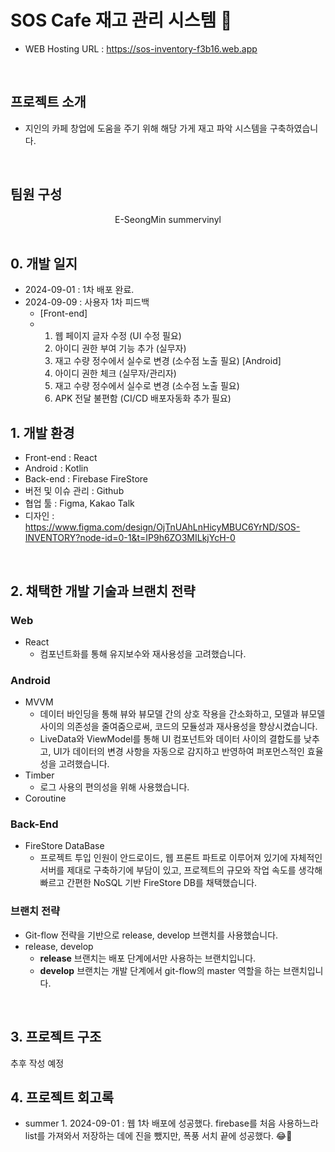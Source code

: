 # SOS Cafe 재고 관리 시스템 💓

- WEB Hosting URL : https://sos-inventory-f3b16.web.app

<br>

## 프로젝트 소개

- 지인의 카페 창업에 도움을 주기 위해 해당 가게 재고 파악 시스템을 구축하였습니다.

<br>

## 팀원 구성

<div align="center">
E-SeongMin
summervinyl

</div>

<br>

## 0. 개발 일지
- 2024-09-01 : 1차 배포 완료.
- 2024-09-09 : 사용자 1차 피드백
  - [Front-end]
  - 1. 웹 페이지 글자 수정 (UI 수정 필요)
    2. 아이디 권한 부여 기능 추가 (실무자)
    3. 재고 수량 정수에서 실수로 변경 (소수점 노출 필요)
    [Android]
    1. 아이디 권한 체크 (실무자/관리자)
    2. 재고 수량 정수에서 실수로 변경 (소수점 노출 필요)
    3. APK 전달 불편함 (CI/CD 배포자동화 추가 필요)

## 1. 개발 환경

- Front-end : React
- Android : Kotlin
- Back-end : Firebase FireStore
- 버전 및 이슈 관리 : Github
- 협업 툴 : Figma, Kakao Talk
- 디자인 : https://www.figma.com/design/OjTnUAhLnHicyMBUC6YrND/SOS-INVENTORY?node-id=0-1&t=IP9h6ZO3MILkjYcH-0
<br>


## 2. 채택한 개발 기술과 브랜치 전략

### Web

- React
    - 컴포넌트화를 통해 유지보수와 재사용성을 고려했습니다.
 
### Android

- MVVM
    - 데이터 바인딩을 통해 뷰와 뷰모델 간의 상호 작용을 간소화하고, 모델과 뷰모델 사이의 의존성을 줄여줌으로써, 코드의 모듈성과 재사용성을 향상시켰습니다.
    - LiveData와 ViewModel를 통해 UI 컴포넌트와 데이터 사이의 결합도를 낮추고, UI가 데이터의 변경 사항을 자동으로 감지하고 반영하여 퍼포먼스적인 효율성을 고려했습니다.
- Timber
    - 로그 사용의 편의성을 위해 사용했습니다.
- Coroutine


### Back-End

- FireStore DataBase
    - 프로젝트 투입 인원이 안드로이드, 웹 프론트 파트로 이루어져 있기에 자체적인 서버를 제대로 구축하기에 부담이 있고, 프로젝트의 규모와 작업 속도를 생각해 빠르고 간편한 NoSQL 기반 FireStore DB를 채택했습니다.

### 브랜치 전략

- Git-flow 전략을 기반으로 release, develop 브랜치를 사용했습니다.
- release, develop
    - **release** 브랜치는 배포 단계에서만 사용하는 브랜치입니다.
    - **develop** 브랜치는 개발 단계에서 git-flow의 master 역할을 하는 브랜치입니다.
<br>


## 3. 프로젝트 구조

추후 작성 예정
<br>


## 4. 프로젝트 회고록
- summer
      1. 2024-09-01 : 웹 1차 배포에 성공했다. firebase를 처음 사용하느라 list를 가져와서 저장하는 데에 진을 뺐지만, 폭풍 서치 끝에 성공했다. 😂🥲
